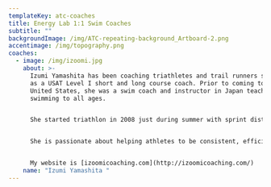 ```yaml
---
templateKey: atc-coaches
title: Energy Lab 1:1 Swim Coaches
subtitle: ""
backgroundImage: /img/ATC-repeating-background_Artboard-2.png
accentimage: /img/topography.png
coaches:
  - image: /img/izoomi.jpg
    about: >-
      Izumi Yamashita has been coaching triathletes and trail runners since 2018
      as a USAT Level I short and long course coach. Prior to coming to the
      United States, she was a swim coach and instructor in Japan teaching
      swimming to all ages.


      She started triathlon in 2008 just during summer with sprint distance for a few years. She gradually progressed to longer distance since and quality for Kona World Championship at her first Ironman in Chattanooga in 2015. She is a 4 time Boston Marathon finisher, 2 time Ironman Kona World Championship and St. George 70.3 and Ironman World Championship finisher. She placed 6th at St. George Ironman World Championship.


      She is passionate about helping athletes to be consistent, efficient and stronger in all 3 sports physically and mentally. She truly believes in Ironman’s motto, “Anything is Possible”. 


      My website is [izoomicoaching.com](http://izoomicoaching.com/)
    name: "Izumi Yamashita "
---
```

